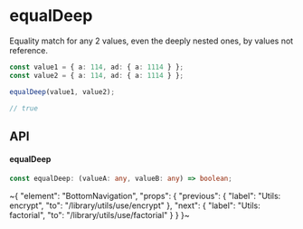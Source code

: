 
# equalDeep

Equality match for any 2 values, even the deeply nested ones, by values not reference.

```ts
const value1 = { a: 114, ad: { a: 1114 } };
const value2 = { a: 114, ad: { a: 1114 } };

equalDeep(value1, value2);

// true
```

## API

#### equalDeep

```ts
const equalDeep: (valueA: any, valueB: any) => boolean;
```


~{
  "element": "BottomNavigation",
  "props": {
    "previous": {
      "label": "Utils: encrypt",
      "to": "/library/utils/use/encrypt"
    },
    "next": {
      "label": "Utils: factorial",
      "to": "/library/utils/use/factorial"
    }
  }
}~

